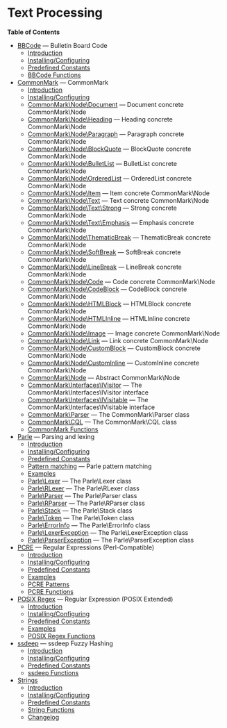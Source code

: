 Text Processing
===============

**Table of Contents**

-   [BBCode](/book/bbcode.html) — Bulletin Board Code
    -   [Introduction](/intro/bbcode.html)
    -   [Installing/Configuring](/bbcode/setup.html)
    -   [Predefined Constants](/bbcode/constants.html)
    -   [BBCode Functions](/ref/bbcode.html)
-   [CommonMark](/book/cmark.html) — CommonMark
    -   [Introduction](/intro/cmark.html)
    -   [Installing/Configuring](/cmark/setup.html)
    -   [CommonMark\\Node\\Document](/class/commonmark-node-document.html)
        — Document concrete CommonMark\\Node
    -   [CommonMark\\Node\\Heading](/class/commonmark-node-heading.html)
        — Heading concrete CommonMark\\Node
    -   [CommonMark\\Node\\Paragraph](/class/commonmark-node-paragraph.html)
        — Paragraph concrete CommonMark\\Node
    -   [CommonMark\\Node\\BlockQuote](/class/commonmark-node-blockquote.html)
        — BlockQuote concrete CommonMark\\Node
    -   [CommonMark\\Node\\BulletList](/class/commonmark-node-bulletlist.html)
        — BulletList concrete CommonMark\\Node
    -   [CommonMark\\Node\\OrderedList](/class/commonmark-node-orderedlist.html)
        — OrderedList concrete CommonMark\\Node
    -   [CommonMark\\Node\\Item](/class/commonmark-node-item.html) —
        Item concrete CommonMark\\Node
    -   [CommonMark\\Node\\Text](/class/commonmark-node-text.html) —
        Text concrete CommonMark\\Node
    -   [CommonMark\\Node\\Text\\Strong](/class/commonmark-node-text-strong.html)
        — Strong concrete CommonMark\\Node
    -   [CommonMark\\Node\\Text\\Emphasis](/class/commonmark-node-text-emphasis.html)
        — Emphasis concrete CommonMark\\Node
    -   [CommonMark\\Node\\ThematicBreak](/class/commonmark-node-thematicbreak.html)
        — ThematicBreak concrete CommonMark\\Node
    -   [CommonMark\\Node\\SoftBreak](/class/commonmark-node-softbreak.html)
        — SoftBreak concrete CommonMark\\Node
    -   [CommonMark\\Node\\LineBreak](/class/commonmark-node-linebreak.html)
        — LineBreak concrete CommonMark\\Node
    -   [CommonMark\\Node\\Code](/class/commonmark-node-code.html) —
        Code concrete CommonMark\\Node
    -   [CommonMark\\Node\\CodeBlock](/class/commonmark-node-codeblock.html)
        — CodeBlock concrete CommonMark\\Node
    -   [CommonMark\\Node\\HTMLBlock](/class/commonmark-node-htmlblock.html)
        — HTMLBlock concrete CommonMark\\Node
    -   [CommonMark\\Node\\HTMLInline](/class/commonmark-node-htmlinline.html)
        — HTMLInline concrete CommonMark\\Node
    -   [CommonMark\\Node\\Image](/class/commonmark-node-image.html) —
        Image concrete CommonMark\\Node
    -   [CommonMark\\Node\\Link](/class/commonmark-node-link.html) —
        Link concrete CommonMark\\Node
    -   [CommonMark\\Node\\CustomBlock](/class/commonmark-node-customblock.html)
        — CustomBlock concrete CommonMark\\Node
    -   [CommonMark\\Node\\CustomInline](/class/commonmark-node-custominline.html)
        — CustomInline concrete CommonMark\\Node
    -   [CommonMark\\Node](/class/commonmark-node.html) — Abstract
        CommonMark\\Node
    -   [CommonMark\\Interfaces\\IVisitor](/class/commonmark-interfaces-ivisitor.html)
        — The CommonMark\\Interfaces\\IVisitor interface
    -   [CommonMark\\Interfaces\\IVisitable](/class/commonmark-interfaces-ivisitable.html)
        — The CommonMark\\Interfaces\\IVisitable interface
    -   [CommonMark\\Parser](/class/commonmark-parser.html) — The
        CommonMark\\Parser class
    -   [CommonMark\\CQL](/class/commonmark-cql.html) — The
        CommonMark\\CQL class
    -   [CommonMark Functions](/ref/cmark.html)
-   [Parle](/book/parle.html) — Parsing and lexing
    -   [Introduction](/intro/parle.html)
    -   [Installing/Configuring](/parle/setup.html)
    -   [Predefined Constants](/parle/constants.html)
    -   [Pattern matching](/parle/pattern/matching.html) — Parle pattern
        matching
    -   [Examples](/parle/examples.html)
    -   [Parle\\Lexer](/class/parle-lexer.html) — The Parle\\Lexer class
    -   [Parle\\RLexer](/class/parle-rlexer.html) — The Parle\\RLexer
        class
    -   [Parle\\Parser](/class/parle-parser.html) — The Parle\\Parser
        class
    -   [Parle\\RParser](/class/parle-rparser.html) — The Parle\\RParser
        class
    -   [Parle\\Stack](/class/parle-stack.html) — The Parle\\Stack class
    -   [Parle\\Token](/class/parle-token.html) — The Parle\\Token class
    -   [Parle\\ErrorInfo](/class/parle-errorinfo.html) — The
        Parle\\ErrorInfo class
    -   [Parle\\LexerException](/class/parle-lexerexception.html) — The
        Parle\\LexerException class
    -   [Parle\\ParserException](/class/parle-parserexception.html) —
        The Parle\\ParserException class
-   [PCRE](/book/pcre.html) — Regular Expressions (Perl-Compatible)
    -   [Introduction](/intro/pcre.html)
    -   [Installing/Configuring](/pcre/setup.html)
    -   [Predefined Constants](/pcre/constants.html)
    -   [Examples](/pcre/examples.html)
    -   [PCRE Patterns](/pcre/pattern.html)
    -   [PCRE Functions](/ref/pcre.html)
-   [POSIX Regex](/book/regex.html) — Regular Expression (POSIX
    Extended)
    -   [Introduction](/intro/regex.html)
    -   [Installing/Configuring](/regex/setup.html)
    -   [Predefined Constants](/regex/constants.html)
    -   [Examples](/regex/examples.html)
    -   [POSIX Regex Functions](/ref/regex.html)
-   [ssdeep](/book/ssdeep.html) — ssdeep Fuzzy Hashing
    -   [Introduction](/intro/ssdeep.html)
    -   [Installing/Configuring](/ssdeep/setup.html)
    -   [Predefined Constants](/ssdeep/constants.html)
    -   [ssdeep Functions](/ref/ssdeep.html)
-   [Strings](/book/strings.html)
    -   [Introduction](/intro/strings.html)
    -   [Installing/Configuring](/strings/setup.html)
    -   [Predefined Constants](/string/constants.html)
    -   [String Functions](/ref/strings.html)
    -   [Changelog](/changelog/strings.html)
